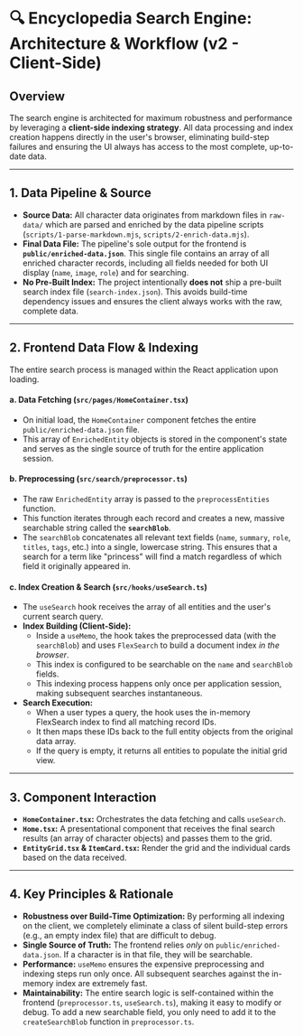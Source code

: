 # 🔍 Encyclopedia Search Engine: Architecture & Workflow (v2 - Client-Side)

## Overview

The search engine is architected for maximum robustness and performance by leveraging a **client-side indexing strategy**. All data processing and index creation happens directly in the user's browser, eliminating build-step failures and ensuring the UI always has access to the most complete, up-to-date data.

---

## 1. **Data Pipeline & Source**

- **Source Data:** All character data originates from markdown files in `raw-data/` which are parsed and enriched by the data pipeline scripts (`scripts/1-parse-markdown.mjs`, `scripts/2-enrich-data.mjs`).
- **Final Data File:** The pipeline's sole output for the frontend is **`public/enriched-data.json`**. This single file contains an array of all enriched character records, including all fields needed for both UI display (`name`, `image`, `role`) and for searching.
- **No Pre-Built Index:** The project intentionally **does not** ship a pre-built search index file (`search-index.json`). This avoids build-time dependency issues and ensures the client always works with the raw, complete data.

---

## 2. **Frontend Data Flow & Indexing**

The entire search process is managed within the React application upon loading.

#### **a. Data Fetching (`src/pages/HomeContainer.tsx`)**
- On initial load, the `HomeContainer` component fetches the entire `public/enriched-data.json` file.
- This array of `EnrichedEntity` objects is stored in the component's state and serves as the single source of truth for the entire application session.

#### **b. Preprocessing (`src/search/preprocessor.ts`)**
- The raw `EnrichedEntity` array is passed to the `preprocessEntities` function.
- This function iterates through each record and creates a new, massive searchable string called the **`searchBlob`**.
- The `searchBlob` concatenates all relevant text fields (`name`, `summary`, `role`, `titles`, `tags`, etc.) into a single, lowercase string. This ensures that a search for a term like "princess" will find a match regardless of which field it originally appeared in.

#### **c. Index Creation & Search (`src/hooks/useSearch.ts`)**
- The `useSearch` hook receives the array of all entities and the user's current search query.
- **Index Building (Client-Side):**
    - Inside a `useMemo`, the hook takes the preprocessed data (with the `searchBlob`) and uses `FlexSearch` to build a document index *in the browser*.
    - This index is configured to be searchable on the `name` and `searchBlob` fields.
    - This indexing process happens only once per application session, making subsequent searches instantaneous.
- **Search Execution:**
    - When a user types a query, the hook uses the in-memory FlexSearch index to find all matching record IDs.
    - It then maps these IDs back to the full entity objects from the original data array.
    - If the query is empty, it returns all entities to populate the initial grid view.

---

## 3. **Component Interaction**

- **`HomeContainer.tsx`:** Orchestrates the data fetching and calls `useSearch`.
- **`Home.tsx`:** A presentational component that receives the final search results (an array of character objects) and passes them to the grid.
- **`EntityGrid.tsx` & `ItemCard.tsx`:** Render the grid and the individual cards based on the data received.

---

## 4. **Key Principles & Rationale**

- **Robustness over Build-Time Optimization:** By performing all indexing on the client, we completely eliminate a class of silent build-step errors (e.g., an empty index file) that are difficult to debug.
- **Single Source of Truth:** The frontend relies *only* on `public/enriched-data.json`. If a character is in that file, they will be searchable.
- **Performance:** `useMemo` ensures the expensive preprocessing and indexing steps run only once. All subsequent searches against the in-memory index are extremely fast.
- **Maintainability:** The entire search logic is self-contained within the frontend (`preprocessor.ts`, `useSearch.ts`), making it easy to modify or debug. To add a new searchable field, you only need to add it to the `createSearchBlob` function in `preprocessor.ts`.

